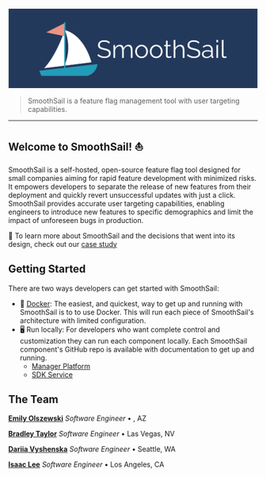 [![SmoothSail header](https://github.com/smooth-sail/.github/blob/main/images/smoothsail-header.png)](https://smooth-sail.github.io)

> SmoothSail is a feature flag management tool with user targeting capabilities.

---

## Welcome to SmoothSail! ⛵

SmoothSail is a self-hosted, open-source feature flag tool designed for small companies aiming for rapid feature development with minimized risks. It empowers developers to separate the release of new features from their deployment and quickly revert unsuccessful updates with just a click. SmoothSail provides accurate user targeting capabilities, enabling engineers to introduce new features to specific demographics and limit the impact of unforeseen bugs in production.

📄 To learn more about SmoothSail and the decisions that went into its design, check out our <a href="https://smooth-sail.github.io/case-study" target="_blank">case study</a>

## Getting Started

There are two ways developers can get started with SmoothSail:

- 🐳 [Docker](https://github.com/smooth-sail/smoothsail#1-setting-up-smoothsail): The easiest, and quickest, way to get up and running with SmoothSail is to to use Docker. This will run each piece of SmoothSail's architecture with limited configuration.
- 🖥️ Run locally: For developers who want complete control and customization they can run each component locally. Each SmoothSail component's GitHub repo is available with documentation to get up and running.
  - [Manager Platform](https://github.com/smooth-sail/smoothsail-manager)
  - [SDK Service](https://github.com/smooth-sail/smoothsail-sdk-service)

## The Team

**[Emily Olszewski]()** _Software Engineer_ • , AZ

**[Bradley Taylor]()** _Software Engineer_ • Las Vegas, NV

**[Dariia Vyshenska]()** _Software Engineer_ • Seattle, WA

**[Isaac Lee]()** _Software Engineer_ • Los Angeles, CA

